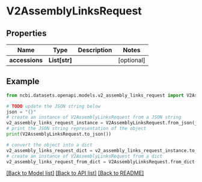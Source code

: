 # V2AssemblyLinksRequest


## Properties

Name | Type | Description | Notes
------------ | ------------- | ------------- | -------------
**accessions** | **List[str]** |  | [optional] 

## Example

```python
from ncbi.datasets.openapi.models.v2_assembly_links_request import V2AssemblyLinksRequest

# TODO update the JSON string below
json = "{}"
# create an instance of V2AssemblyLinksRequest from a JSON string
v2_assembly_links_request_instance = V2AssemblyLinksRequest.from_json(json)
# print the JSON string representation of the object
print(V2AssemblyLinksRequest.to_json())

# convert the object into a dict
v2_assembly_links_request_dict = v2_assembly_links_request_instance.to_dict()
# create an instance of V2AssemblyLinksRequest from a dict
v2_assembly_links_request_from_dict = V2AssemblyLinksRequest.from_dict(v2_assembly_links_request_dict)
```
[[Back to Model list]](../README.md#documentation-for-models) [[Back to API list]](../README.md#documentation-for-api-endpoints) [[Back to README]](../README.md)


